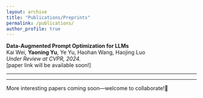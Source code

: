 ```yaml
---
layout: archive
title: "Publications/Preprints"
permalink: /publications/
author_profile: true
---
```


**Data-Augmented Prompt Optimization for LLMs** \
Kai Wei, **Yaoning Yu**, Ye Yu, Haohan Wang, Haojing Luo \
*Under Review at CVPR, 2024.* \
[paper link will be available soon!]
<hr>

<hr>
More interesting papers coming soon—welcome to collaborate!🙂

